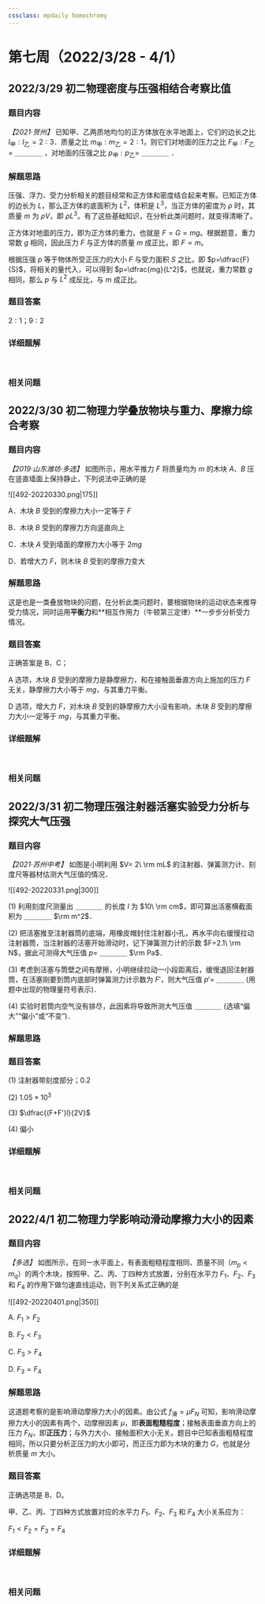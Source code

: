 ```yaml
---
cssclass: mpdaily homochromy
---
```


# 第七周（2022/3/28 - 4/1）


## 2022/3/29 初二物理密度与压强相结合考察比值

### 题目内容

*【2021·贺州】* 已知甲、乙两质地均匀的正方体放在水平地面上，它们的边长之比 $l_\text{甲} : l_\text{乙} =2:3$．质量之比 $m_\text{甲} : m_\text{乙} =2:1$，则它们对地面的压力之比 $F_\text{甲} : F_\text{乙} =$ ＿＿＿＿ ，对地面的压强之比 $p_\text{甲}:p_\text{乙}=$ ＿＿＿＿ ．

### 解题思路

压强、浮力、受力分析相关的题目经常和正方体和密度结合起来考察。已知正方体的边长为 $L$，那么正方体的底面积为 $L^2$，体积是 $L^3$，当正方体的密度为 $\rho$ 时，其质量 $m$ 为 $\rho V$，即 $\rho L^3$。有了这些基础知识，在分析此类问题时，就变得清晰了。

正方体对地面的压力，即为正方体的重力，也就是 $F=G=mg$。根据题意，重力常数 $g$ 相同，因此压力 $F$ 与正方体的质量 $m$ 成正比，即 $F \propto m$。

根据压强 $p$ 等于物体所受正压力的大小 $F$ 与受力面积 $S$ 之比，即 $p=\dfrac{F}{S}$，将相关的量代入，可以得到 $p=\dfrac{mg}{L^2}$，也就说，重力常数 $g$ 相同，那么 $p$ 与 $L^2$ 成反比，与 $m$ 成正比。

### 题目答案

$2:1$；$9:2$

### 详细题解

<br>

### 相关问题




## 2022/3/30 初二物理力学叠放物块与重力、摩擦力综合考察

### 题目内容

*【2019·山东潍坊·多选】* 如图所示，用水平推力 $F$ 将质量均为 $m$ 的木块 $A$、$B$ 压在竖直墙面上保持静止，下列说法中正确的是

![[492-20220330.png|175]]

A．木块 $B$ 受到的摩擦力大小一定等于 $F$

B．木块 $B$ 受到的摩擦力方向竖直向上

C．木块 $A$ 受到墙面的摩擦力大小等于 $2mg$

D．若增大力 $F$，则木块 $B$ 受到的摩擦力变大

### 解题思路

这是也是一类叠放物块的问题，在分析此类问题时，要根据物块的运动状态来推导受力情况，同时运用**平衡力**和**相互作用力（牛顿第三定律）**一步步分析受力情况。

### 题目答案

正确答案是 B、C；

A 选项，木块 $B$ 受到的摩擦力是静摩擦力，和在接触面垂直方向上施加的压力 $F$ 无关，静摩擦力大小等于 $mg$，与其重力平衡。

D 选项，增大力 $F$，对木块 $B$ 受到的静摩擦力大小没有影响，木块 $B$ 受到的摩擦力大小一定等于 $mg$，与其重力平衡。

### 详细题解

<br>

### 相关问题




## 2022/3/31 初二物理压强注射器活塞实验受力分析与探究大气压强

### 题目内容

*【2021·苏州中考】* 如图是小明利用 $V= 2\ \rm mL$ 的注射器、弹簧测力计、刻度尺等器材估测大气压值的情况．

![[492-20220331.png|300]]

(1) 利用刻度尺测量出 ＿＿＿＿ 的长度 $l$ 为 $10\ \rm cm$，即可算出活塞横截面积为 ＿＿＿＿ $\rm m^2$．

(2) 把活塞推至注射器筒的底端，用橡皮帽封住注射器小孔，再水平向右缓慢拉动注射器筒，当注射器的活塞开始滑动时，记下弹簧测力计的示数 $F=2.1\ \rm N$，据此可测得大气压值 $p =$  ＿＿＿＿ $\rm Pa$．

(3) 考虑到活塞与筒壁之间有摩擦，小明继续拉动一小段距离后，缓慢退回注射器筒，在活塞刚要到筒内底部时弹簧测力计示数为 $F'$，则大气压值 $p'=$  ＿＿＿＿ (用题中出现的物理量符号表示)．

(4) 实验时若筒内空气没有排尽，此因素将导致所测大气压值 ＿＿＿＿ (选填“偏大”“偏小”或“不变”)．

### 解题思路



### 题目答案

(1) 注射器带刻度部分；0.2

(2) $1.05 \times 10^3$

(3) $\dfrac{(F+F')l}{2V}$

(4) 偏小

### 详细题解

<br>

### 相关问题




## 2022/4/1 初二物理力学影响动滑动摩擦力大小的因素

### 题目内容

*【多选】* 如图所示，在同一水平面上，有表面粗糙程度相同、质量不同（$m_p < m_q$）的两个木块，按照甲、乙、丙、丁四种方式放置，分别在水平力 $F_1$、$F_2$、$F_3$ 和 $F_4$ 的作用下做匀速直线运动，则下列关系式正确的是

![[492-20220401.png|350]]

A. $F_1>F_2$

B. $F_2<F_3$

C. $F_3>F_4$

D. $F_3=F_4$

### 解题思路

这道题考察的是影响滑动摩擦力大小的因素。由公式 $f_{\text{滑}}= \mu F_N$ 可知，影响滑动摩擦力大小的因素有两个，动摩擦因素 $\mu$，即**表面粗糙程度**；接触表面垂直方向上的压力 $F_N$，即**正压力**；与外力大小、接触面积大小无关。题目中已知表面粗糙程度相同，所以只要分析正压力的大小即可，而正压力即为木块的重力 $G$，也就是分析质量 $m$ 大小。

### 题目答案

正确选项是 B、D。

甲、乙、丙、丁四种方式放置对应的水平力 $F_1$、$F_2$、$F_3$ 和 $F_4$ 大小关系应为：

$F_1<F_2=F_3=F_4$

### 详细题解

<br>

### 相关问题


